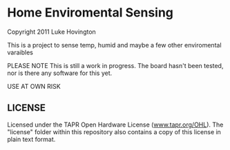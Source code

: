 Home Enviromental Sensing
==============================
Copyright 2011 Luke Hovington

This is a project to sense temp, humid and maybe a few other enviromental varaibles


PLEASE NOTE
This is still a work in progress.
The board hasn't been tested,
nor is there any software for this yet.

USE AT OWN RISK


LICENSE
-------
Licensed under the TAPR Open Hardware License (www.tapr.org/OHL).
The "license" folder within this repository also contains a copy of
this license in plain text format.
